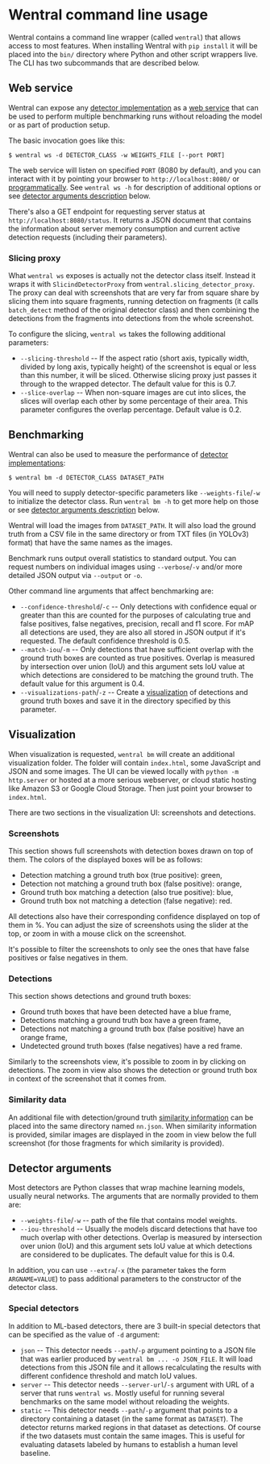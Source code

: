 # Wentral command line usage

Wentral contains a command line wrapper (called `wentral`) that allows access
to most features. When installing Wentral with `pip install` it will be placed
into the `bin/` directory where Python and other script wrappers live. The
CLI has two subcommands that are described below.

## Web service

Wentral can expose any [detector implementation](api.md#implementing-detectors)
as a [web service](api.md#using-the-web-service) that can be used to perform
multiple benchmarking runs without reloading the model or as part of production
setup.

The basic invocation goes like this:

    $ wentral ws -d DETECTOR_CLASS -w WEIGHTS_FILE [--port PORT]

The web service will listen on specified `PORT` (8080 by default), and you can
interact with it by pointing your browser to `http://localhost:8080/` or
[programmatically](api.md#using-the-web-service). See `wentral ws -h` for
description of additional options or see
[detector arguments description](#detector-arguments) below.

There's also a GET endpoint for requesting server status at
`http://localhost:8080/status`. It returns a JSON document that contains the
information about server memory consumption and current active detection
requests (including their parameters).

### Slicing proxy

What `wentral ws` exposes is actually not the detector class itself. Instead it
wraps it with `SlicindDetectorProxy` from `wentral.slicing_detector_proxy`. The
proxy can deal with screenshots that are very far from square share by slicing
them into square fragments, running detection on fragments (it calls
`batch_detect` method of the original detector class) and then combining the
detections from the fragments into detections from the whole screenshot.

To configure the slicing, `wentral ws` takes the following additional
parameters:

- `--slicing-threshold` -- If the aspect ratio (short axis, typically width,
  divided by long axis, typically height) of the screenshot is equal or less
  than this number, it will be sliced. Otherwise slicing proxy just passes it
  through to the wrapped detector. The default value for this is 0.7.
- `--slice-overlap` -- When non-square images are cut into slices, the slices
  will overlap each other by some percentage of their area. This parameter
  configures the overlap percentage. Default value is 0.2.

## Benchmarking

Wentral can also be used to measure the performance of
[detector implementations](api.md#implementing-detectors):

    $ wentral bm -d DETECTOR_CLASS DATASET_PATH

You will need to supply detector-specific parameters like `--weights-file`/`-w`
to initialize the detector class. Run `wentral bm -h` to get more help on
those or see [detector arguments description](#detector-arguments) below.

Wentral will load the images from `DATASET_PATH`. It will also load the ground
truth from a CSV file in the same directory or from TXT files (in YOLOv3)
format) that have the same names as the images.

Benchmark runs output overall statistics to standard output. You can request
numbers on individual images using `--verbose`/`-v` and/or more detailed JSON
output via `--output` or `-o`.

Other command line arguments that affect benchmarking are:

- `--confidence-threshold`/`-c` -- Only detections with confidence equal or
  greater than this are counted for the purposes of calculating true and false
  positives, false negatives, precision, recall and f1 score. For mAP all
  detections are used, they are also all stored in JSON output if it's
  requested. The default confidence threshold is 0.5.
- `--match-iou`/`-m` -- Only detections that have sufficient overlap with the
  ground truth boxes are counted as true positives. Overlap is measured by
  intersection over union (IoU) and this argument sets IoU value at which
  detections are considered to be matching the ground truth. The default value
  for this argument is 0.4.
- `--visualizations-path`/`-z` -- Create a [visualization](#visualization) of
  detections and ground truth boxes and save it in the directory specified by
  this parameter.

## Visualization

When visualization is requested, `wentral bm` will create an additional
visualization folder. The folder will contain `index.html`, some JavaScript and
JSON and some images. The UI can be viewed locally with `python -m
http.server` or hosted at a more serious webserver, or cloud static hosting
like Amazon S3 or Google Cloud Storage. Then just point your browser to
`index.html`.

There are two sections in the visualization UI: screenshots and detections.

### Screenshots

This section shows full screenshots with detection boxes drawn on top of them.
The colors of the displayed boxes will be as follows:

- Detection matching a ground truth box (true positive): green,
- Detection not matching a ground truth box (false positive): orange,
- Ground truth box matching a detection (also true positive): blue,
- Ground truth box not matching a detection (false negative): red.

All detections also have their corresponding confidence displayed on top of
them in %. You can adjust the size of screenshots using the slider at the top,
or zoom in with a mouse click on the screenshot.

It's possible to filter the screenshots to only see the ones that have false
positives or false negatives in them.

### Detections

This section shows detections and ground truth boxes:

- Ground truth boxes that have been detected have a blue frame,
- Detections matching a ground truth box have a green frame,
- Detections not matching a ground truth box (false positive) have an orange
  frame,
- Undetected ground truth boxes (false negatives) have a red frame.

Similarly to the screenshots view, it's possible to zoom in by clicking on
detections. The zoom in view also shows the detection or ground truth box in
context of the screenshot that it comes from.

### Similarity data

An additional file with detection/ground truth [similarity
information](file-formats.md#detection-similarity-data) can be placed into the
same directory named `nn.json`. When similarity information is provided,
similar images are displayed in the zoom in view below the full screenshot (for
those fragments for which similarity is provided).

## Detector arguments

Most detectors are Python classes that wrap machine learning models, usually
neural networks. The arguments that are normally provided to them are:

- `--weights-file`/`-w` -- path of the file that contains model weights.
- `--iou-threshold` -- Usually the models discard detections that have too much
  overlap with other detections. Overlap is measured by intersection over union
  (IoU) and this argument sets IoU value at which detections are considered to
  be duplicates. The default value for this is 0.4.

In addition, you can use `--extra`/`-x` (the parameter takes the form
`ARGNAME=VALUE`) to pass additional parameters to the constructor of the
detector class.

### Special detectors

In addition to ML-based detectors, there are 3 built-in special detectors that
can be specified as the value of `-d` argument:

- `json` -- This detector needs `--path`/`-p` argument pointing to a JSON file
  that was earlier produced by `wentral bm ... -o JSON_FILE`. It will load
  detections from this JSON file and it allows recalculating the results with
  different confidence threshold and match IoU values.
- `server` -- This detector needs `--server-url`/`-s` argument with URL of a
  server that runs `wentral ws`. Mostly useful for running several benchmarks
  on the same model without reloading the weights.
- `static` -- This detector needs `--path`/`-p` argument that points to a
  directory containing a dataset (in the same format as `DATASET`). The
  detector returns marked regions in that dataset as detections. Of course if
  the two datasets must contain the same images. This is useful for evaluating
  datasets labeled by humans to establish a human level baseline.
